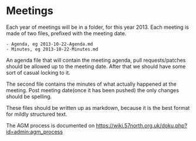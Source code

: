 Meetings
========

Each year of meetings will be in a folder, for this year 2013. Each
meeting is made of two files, prefixed with the meeting date. 

	- Agenda, eg 2013-10-22-Agenda.md
	- Minutes, eg 2013-10-22-Minutes.md

An agenda file that will contain the meeting agenda, pull requests/patches 
should be
allowed up to the meeting date. After that we should have some sort of 
casual locking to it.

The second file contains the minutes of what actually happened at the
meeting. Post meeting date(once it has been pushed) the only changes should
be spelling.

These files should be written up as markdown, because it is the best format
for mildly structured text.

The AGM process is documented on https://wiki.57north.org.uk/doku.php?id=admin:agm_process
